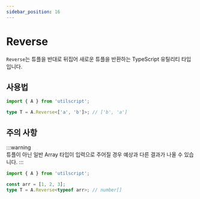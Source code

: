 ```yaml
---
sidebar_position: 16
---
```


# Reverse

`Reverse`는 튜플을 반대로 뒤집어 새로운 튜플을 반환하는 TypeScript 유틸리티 타입입니다.

## 사용법

```ts
import { A } from 'utilscript';

type T = A.Reverse<['a', 'b']>; // ['b', 'a']
```

## 주의 사항

:::warning  
튜플이 아닌 일반 Array 타입이 입력으로 주어질 경우 예상과 다른 결과가 나올 수 있습니다.
:::

```ts
import { A } from 'utilscript';

const arr = [1, 2, 3];
type T = A.Reverse<typeof arr>; // number[]
```
